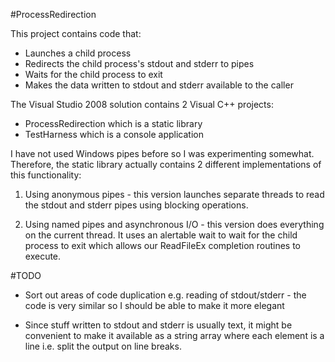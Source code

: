 
#ProcessRedirection

This project contains code that:

* Launches a child process
* Redirects the child process's stdout and stderr to pipes
* Waits for the child process to exit
* Makes the data written to stdout and stderr available to the caller

The Visual Studio 2008 solution contains 2 Visual C++ projects:

* ProcessRedirection which is a static library
* TestHarness which is a console application

I have not used Windows pipes before so I was experimenting somewhat.
Therefore, the static library actually contains 2 different implementations
of this functionality:

1. Using anonymous pipes - this version launches separate threads to read the stdout and stderr pipes using blocking operations.

2. Using named pipes and asynchronous I/O - this version does everything on the current thread. It uses an alertable wait to wait for the child process to exit which allows our ReadFileEx completion routines to execute.

#TODO

* Sort out areas of code duplication e.g. reading of stdout/stderr - the code
is very similar so I should be able to make it more elegant

* Since stuff written to stdout and stderr is usually text, it might be convenient
to make it available as a string array where each element is a line i.e. split
the output on line breaks.
